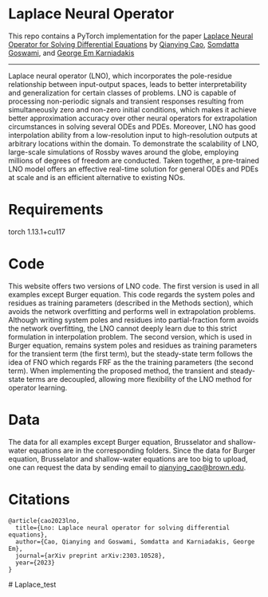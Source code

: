 # Laplace Neural Operator

This repo contains a PyTorch implementation for the paper [Laplace Neural Operator for Solving Differential Equations](https://arxiv.org/abs/2303.10528)
by [Qianying Cao](https://scholar.google.com/citations?user=OrdbclEAAAAJ&hl=en&oi=sra), [Somdatta Goswami](https://scholar.google.com/citations?user=GaKrpSkAAAAJ&hl=en&oi=sra), and [George Em Karniadakis](https://scholar.google.com/citations?user=yZ0-ywkAAAAJ&hl=en&oi=sra)

---

Laplace neural operator (LNO), which incorporates the pole-residue relationship between input-output spaces, leads to better interpretability and generalization for certain classes of problems. LNO is capable of processing non-periodic signals and transient responses resulting from simultaneously zero and non-zero initial conditions, which makes it achieve better approximation accuracy over other neural operators for extrapolation circumstances in solving several ODEs and PDEs. Moreover, LNO has good interpolation ability from a low-resolution input to high-resolution outputs at arbitrary locations within the domain. To demonstrate the scalability of LNO, large-scale simulations of Rossby waves around the globe, employing millions of degrees of freedom are conducted. Taken together, a pre-trained LNO model offers an effective real-time solution for general ODEs and PDEs at scale and is an efficient alternative to existing NOs.

# Requirements
torch                1.13.1+cu117


# Code
This website offers two versions of LNO code. The first version is used in all examples except Burger equation. This code regards the system poles and residues as training parameters (described in the Methods section), which avoids the network overfitting and performs well in extrapolation problems.  Although writing system poles and residues into partial-fraction form avoids the network overfitting, the LNO cannot deeply learn due to this strict formulation in interpolation problem. The second version, which is used in Burger equation, remains system poles and residues as training parameters for the transient term (the first term), but the steady-state term follows the idea of FNO which regards FRF as the the training parameters (the second term). When implementing the proposed method, the transient and steady-state terms are decoupled, allowing more flexibility of the LNO method for operator learning.

# Data
The data for all examples except Burger equation, Brusselator and shallow-water equations are in the corresponding folders. Since the data for Burger equation, Brusselator and shallow-water equations are too big to upload, one can request the data by sending email to qianying_cao@brown.edu.


# Citations
```
@article{cao2023lno,
  title={Lno: Laplace neural operator for solving differential equations},
  author={Cao, Qianying and Goswami, Somdatta and Karniadakis, George Em},
  journal={arXiv preprint arXiv:2303.10528},
  year={2023}
}
```
#   L a p l a c e _ t e s t  
 